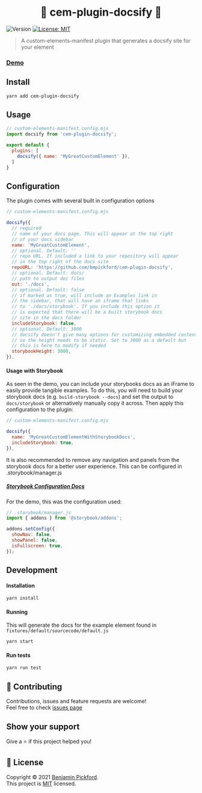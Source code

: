 <h1 align="center">🔌 cem-plugin-docsify 🔌</h1>
<p>
  <img alt="Version" src="https://img.shields.io/badge/version-0.1.3-blue.svg?cacheSeconds=2592000" />
  <a href="https://github.com/bmpickford/cem-plugin-docsify/blob/main/LICENSE" target="_blank">
    <img alt="License: MIT" src="https://img.shields.io/github/license/bmpickford/cem-plugin-docsify" />
  </a>
</p>

> A custom-elements-manifest plugin that generates a docsify site for your element

### [Demo](https://bmpickford.github.io/cem-plugin-docsify)

## Install

```sh
yarn add cem-plugin-docsify
```

## Usage

```javascript
// custom-elements-manifest.config.mjs
import docsify from 'cem-plugin-docsify';

export default {
  plugins: [
    docsify({ name: 'MyGreatCustomElement' }),
  ]
}
```

## Configuration
The plugin comes with several built in configuration options
```javascript
// custom-elements-manifest.config.mjs

docsify({
  // required
  // name of your docs page. This will appear at the top right 
  // of your docs sidebar
  name: 'MyGreatCustomElement',
  // optional. Default: ''
  // repo URL. If included a link to your repository will appear 
  // in the top right of the docs site
  repoURL: 'https://github.com/bmpickford/cem-plugin-docsify',
  // optional. Default: docs/
  // path to output doc files
  out: './docs',
  // optional. Default: false
  // if marked as true, will include an Examples link in
  // the sidebar, that will have an iframe that links
  // to './docs/storybook'. If you include this option it
  // is expected that there will be a built storybook docs
  // site in the docs folder
  includeStorybook: false,
  // optional. Default: 3000
  // docsify doesn't give many options for customizing embedded content
  // so the height needs to be static. Set to 3000 as a default but
  // this is here to modify if needed
  storybookHeight: 3000,
}),
```

#### Usage with Storybook
As seen in the demo, you can include your storybooks docs as an iFrame to easily provide tangible examples. To do this, you
will need to build your storybook docs (e.g. `build-storybook --docs`) and set the output to `docs/storybook` or alternatively manually copy it across.
Then apply this configuration to the plugin:

```javascript
// custom-elements-manifest.config.mjs

docsify({
  name: 'MyGreatCustomElementWithStorybookDocs',
  includeStorybook: true,
}),
```

It is also recommended to remove any navigation and panels from the storybook docs for a better user experience. This can be configured in .storybook/manager.js
##### [Storybook Configuration Docs](https://storybook.js.org/docs/react/configure/features-and-behavior)

For the demo, this was the configuration used:
```javascript
// .storybook/manager.js
import { addons } from '@storybook/addons';

addons.setConfig({
  showNav: false,
  showPanel: false,
  isFullscreen: true,
});
```

## Development
#### Installation
```sh
yarn install
```

#### Running
This will generate the docs for the example element found in `fixtures/default/sourcecode/default.js`
```sh
yarn start
```

#### Run tests

```sh
yarn run test
```

## 🤝 Contributing

Contributions, issues and feature requests are welcome!<br />Feel free to check [issues page](https://github.com/bmpickford/cem-plugin-docsify/issues)

## Show your support

Give a ⭐️ if this project helped you!

## 📝 License

Copyright © 2021 [Benjamin Pickford](https://github.com/bmpickford).<br />
This project is [MIT](https://github.com/bmpickford/cem-plugin-docsify/blob/master/LICENSE) licensed.